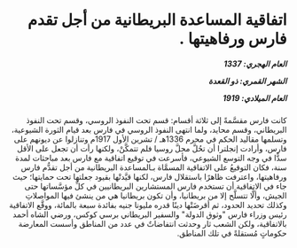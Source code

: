 <h1 dir="rtl">اتفاقية المساعدة البريطانية من أجل تقدم فارس ورفاهيتها .</h1>

<h5 dir="rtl">العام الهجري:  1337

الشهر القمري: ذو القعدة

العام الميلادي: 1919</h5>

<p dir="rtl">كانت فارس مقسَّمةً إلى ثلاثة أقسام: قسم تحت النفوذ الروسي، وقسم تحت النفوذ البريطاني، وقسم محايد، ولما انتهى النفوذ الروسي في فارس بعد قيام الثورة الشيوعية، وتسلمها مقاليد الحكم في محرم 1336هـ / تشرين الأول 1917م وتنازلوا عن ديونهم على فارس، وأرادت إنجلترا أن تحُلَّ محلَّ روسيا فلم تتمكَّنْ، ولكنها رأت أن تجعل على الأقل سدًّا في وجه التوسع الشيوعي، فأسرعت في توقيع اتفاقية مع فارس بعد مباحثات لمدة سنة، فكان التوقيعُ على الاتفاقية المسمَّاة بـالمساعدة البريطانية من أجل تقدُّم فارس ورفاهيتها، واعترفت ظاهرًا باستقلال فارس، لكنها قيَّدتْها بقيود جعلتها تحت حمايتها؛ حيث جاء في الاتفاقية أن تستخدم فارس المستشارين البريطانيين في كلِّ مؤسَّساتها حتى الجيش، وألَّا تتسلَّح إلا من بريطانيا، وأن تكون بريطانيا هي من ينشئ فيها المواصلاتِ وكذلك تحديد الحدود، ثم أقرضَتْها دينًا قدره مليونا جنيه بفائدة سبعة بالمائة، ووقَّع الاتفاقية رئيس وزراء فارس "وثوق الدولة" والسفير البريطاني برسي كوكس، ورضي الشاه أحمد بالاتفاقية، ولكن الشعب ثار وحدثت انتفاضاتٌ في عدد من المناطق وأسست المعارضة حكوماتٍ مُستقلةً في تلك المناطق.</p></br>
